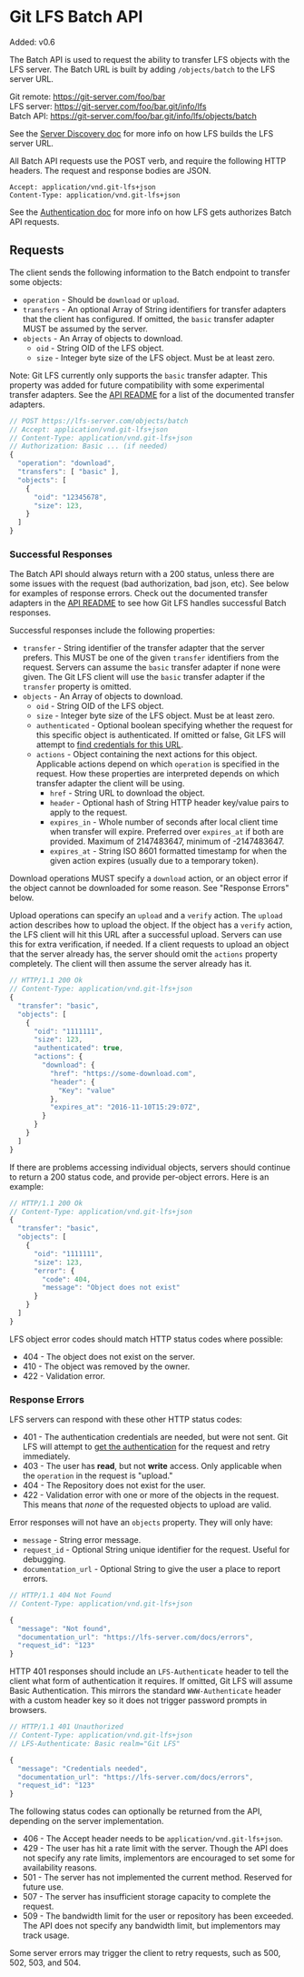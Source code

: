 # Git LFS Batch API

Added: v0.6

The Batch API is used to request the ability to transfer LFS objects with the
LFS server. The Batch URL is built by adding `/objects/batch` to the LFS server
URL.

Git remote: https://git-server.com/foo/bar</br>
LFS server: https://git-server.com/foo/bar.git/info/lfs<br>
Batch API: https://git-server.com/foo/bar.git/info/lfs/objects/batch

See the [Server Discovery doc](./server-discovery.md) for more info on how LFS
builds the LFS server URL.

All Batch API requests use the POST verb, and require the following HTTP
headers. The request and response bodies are JSON.

    Accept: application/vnd.git-lfs+json
    Content-Type: application/vnd.git-lfs+json

See the [Authentication doc](./authentication.md) for more info on how LFS
gets authorizes Batch API requests.

## Requests

The client sends the following information to the Batch endpoint to transfer
some objects:

* `operation` - Should be `download` or `upload`.
* `transfers` - An optional Array of String identifiers for transfer adapters
that the client has configured. If omitted, the `basic` transfer adapter MUST
be assumed by the server.
* `objects` - An Array of objects to download.
  * `oid` - String OID of the LFS object.
  * `size` - Integer byte size of the LFS object. Must be at least zero.

Note: Git LFS currently only supports the `basic` transfer adapter. This
property was added for future compatibility with some experimental transfer
adapters. See the [API README](./README.md) for a list of the documented
transfer adapters.

```js
// POST https://lfs-server.com/objects/batch
// Accept: application/vnd.git-lfs+json
// Content-Type: application/vnd.git-lfs+json
// Authorization: Basic ... (if needed)
{
  "operation": "download",
  "transfers": [ "basic" ],
  "objects": [
    {
      "oid": "12345678",
      "size": 123,
    }
  ]
}
```

### Successful Responses

The Batch API should always return with a 200 status, unless there are some
issues with the request (bad authorization, bad json, etc). See below for examples of response errors. Check out the documented transfer adapters in the
[API README](./README.md) to see how Git LFS handles successful Batch responses.

Successful responses include the following properties:

* `transfer` - String identifier of the transfer adapter that the server
prefers. This MUST be one of the given `transfer` identifiers from the request.
Servers can assume the `basic` transfer adapter if none were given. The Git LFS
client will use the `basic` transfer adapter if the `transfer` property is
omitted.
* `objects` - An Array of objects to download.
  * `oid` - String OID of the LFS object.
  * `size` - Integer byte size of the LFS object. Must be at least zero.
  * `authenticated` - Optional boolean specifying whether the request for this
  specific object is authenticated. If omitted or false, Git LFS will attempt
  to [find credentials for this URL](./authentication.md).
  * `actions` - Object containing the next actions for this object. Applicable
  actions depend on which `operation` is specified in the request. How these
  properties are interpreted depends on which transfer adapter the client will
  be using.
    * `href` - String URL to download the object.
    * `header` - Optional hash of String HTTP header key/value pairs to apply
    to the request.
    * `expires_in` - Whole number of seconds after local client time when
      transfer will expire. Preferred over `expires_at` if both are provided.
      Maximum of 2147483647, minimum of -2147483647.
    * `expires_at` - String ISO 8601 formatted timestamp for when the given
    action expires (usually due to a temporary token).

Download operations MUST specify a `download` action, or an object error if the
object cannot be downloaded for some reason. See "Response Errors" below.

Upload operations can specify an `upload` and a `verify` action. The `upload`
action describes how to upload the object. If the object has a `verify` action,
the LFS client will hit this URL after a successful upload. Servers can use this
for extra verification, if needed. If a client requests to upload an object that
the server already has, the server should omit the `actions` property
completely. The client will then assume the server already has it.

```js
// HTTP/1.1 200 Ok
// Content-Type: application/vnd.git-lfs+json
{
  "transfer": "basic",
  "objects": [
    {
      "oid": "1111111",
      "size": 123,
      "authenticated": true,
      "actions": {
        "download": {
          "href": "https://some-download.com",
          "header": {
            "Key": "value"
          },
          "expires_at": "2016-11-10T15:29:07Z",
        }
      }
    }
  ]
}
```

If there are problems accessing individual objects, servers should continue to
return a 200 status code, and provide per-object errors. Here is an example:

```js
// HTTP/1.1 200 Ok
// Content-Type: application/vnd.git-lfs+json
{
  "transfer": "basic",
  "objects": [
    {
      "oid": "1111111",
      "size": 123,
      "error": {
        "code": 404,
        "message": "Object does not exist"
      }
    }
  ]
}
```

LFS object error codes should match HTTP status codes where possible:

* 404 - The object does not exist on the server.
* 410 - The object was removed by the owner.
* 422 - Validation error.

### Response Errors

LFS servers can respond with these other HTTP status codes:

* 401 - The authentication credentials are needed, but were not sent. Git LFS
will attempt to [get the authentication](./authentication.md) for the request
and retry immediately.
* 403 - The user has **read**, but not **write** access. Only applicable when
the `operation` in the request is "upload."
* 404 - The Repository does not exist for the user.
* 422 - Validation error with one or more of the objects in the request. This
  means that _none_ of the requested objects to upload are valid.

Error responses will not have an `objects` property. They will only have:

* `message` - String error message.
* `request_id` - Optional String unique identifier for the request. Useful for
debugging.
* `documentation_url` - Optional String to give the user a place to report
errors.

```js
// HTTP/1.1 404 Not Found
// Content-Type: application/vnd.git-lfs+json

{
  "message": "Not found",
  "documentation_url": "https://lfs-server.com/docs/errors",
  "request_id": "123"
}
```

HTTP 401 responses should include an `LFS-Authenticate` header to tell the
client what form of authentication it requires. If omitted, Git LFS will assume
Basic Authentication. This mirrors the standard `WWW-Authenticate` header with
a custom header key so it does not trigger password prompts in browsers.

```js
// HTTP/1.1 401 Unauthorized
// Content-Type: application/vnd.git-lfs+json
// LFS-Authenticate: Basic realm="Git LFS"

{
  "message": "Credentials needed",
  "documentation_url": "https://lfs-server.com/docs/errors",
  "request_id": "123"
}
```

The following status codes can optionally be returned from the API, depending on
the server implementation.

* 406 - The Accept header needs to be `application/vnd.git-lfs+json`.
* 429 - The user has hit a rate limit with the server.  Though the API does not
specify any rate limits, implementors are encouraged to set some for
availability reasons.
* 501 - The server has not implemented the current method.  Reserved for future
use.
* 507 - The server has insufficient storage capacity to complete the request.
* 509 - The bandwidth limit for the user or repository has been exceeded.  The
API does not specify any bandwidth limit, but implementors may track usage.

Some server errors may trigger the client to retry requests, such as 500, 502,
503, and 504.
